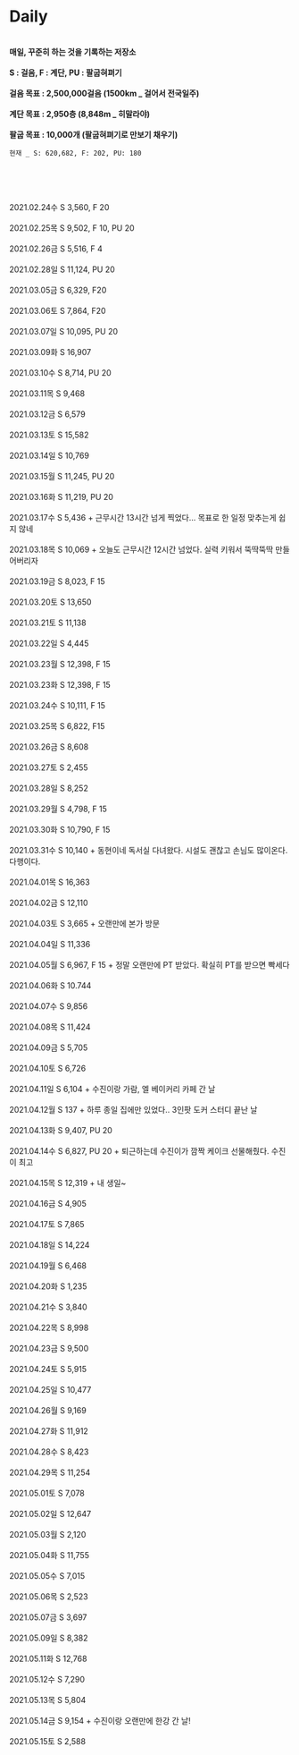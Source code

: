 # Daily

<br><b>매일, 꾸준히 하는 것을 기록하는 저장소</b></br>
<br><b>S : 걸음, F : 계단, PU : 팔굽혀펴기</b></br>
<br><b>걸음 목표 : 2,500,000걸음 (1500km _ 걸어서 전국일주)</b></br>
<br><b>계단 목표 : 2,950층 (8,848m _ 히말라야)</b></br>
<br><b>팔굽 목표 : 10,000개 (팔굽혀펴기로 만보기 채우기)</b></br>

<pre><code>현재 _ S: 620,682, F: 202, PU: 180</code></pre>
<br></br>

<br>2021.02.24수 S 3,560, F 20</br>
<br>2021.02.25목 S 9,502, F 10, PU 20</br>
<br>2021.02.26금 S 5,516, F 4</br>
<br>2021.02.28일 S 11,124, PU 20</br>
<br>2021.03.05금 S 6,329, F20</br>
<br>2021.03.06토 S 7,864, F20</br>
<br>2021.03.07일 S 10,095, PU 20</br>
<br>2021.03.09화 S 16,907</br>
<br>2021.03.10수 S 8,714, PU 20</br>
<br>2021.03.11목 S 9,468</br>
<br>2021.03.12금 S 6,579</br>
<br>2021.03.13토 S 15,582</br>
<br>2021.03.14일 S 10,769</br>
<br>2021.03.15월 S 11,245, PU 20</br>
<br>2021.03.16화 S 11,219, PU 20</br>
<br>2021.03.17수 S 5,436 + 근무시간 13시간 넘게 찍었다... 목표로 한 일정 맞추는게 쉽지 않네</br>
<br>2021.03.18목 S 10,069 + 오늘도 근무시간 12시간 넘었다. 실력 키워서 뚝딱뚝딱 만들어버리자</br>
<br>2021.03.19금 S 8,023, F 15</br>
<br>2021.03.20토 S 13,650</br>
<br>2021.03.21토 S 11,138</br>
<br>2021.03.22일 S 4,445</br>
<br>2021.03.23월 S 12,398, F 15</br>
<br>2021.03.23화 S 12,398, F 15</br>
<br>2021.03.24수 S 10,111, F 15</br>
<br>2021.03.25목 S 6,822, F15</br>
<br>2021.03.26금 S 8,608</br>
<br>2021.03.27토 S 2,455</br>
<br>2021.03.28일 S 8,252</br>
<br>2021.03.29월 S 4,798, F 15</br>
<br>2021.03.30화 S 10,790, F 15</br>
<br>2021.03.31수 S 10,140 + 동현이네 독서실 다녀왔다. 시설도 괜찮고 손님도 많이온다. 다행이다.</br>
<br>2021.04.01목 S 16,363</br>
<br>2021.04.02금 S 12,110</br>
<br>2021.04.03토 S 3,665 + 오랜만에 본가 방문</br>
<br>2021.04.04일 S 11,336</br>
<br>2021.04.05월 S 6,967, F 15 + 정말 오랜만에 PT 받았다. 확실히 PT를 받으면 빡세다</br>
<br>2021.04.06화 S 10.744</br>
<br>2021.04.07수 S 9,856</br>
<br>2021.04.08목 S 11,424</br>
<br>2021.04.09금 S 5,705</br>
<br>2021.04.10토 S 6,726</br>
<br>2021.04.11일 S 6,104 + 수진이랑 가람, 엘 베이커리 카페 간 날</br>
<br>2021.04.12월 S 137 + 하루 종일 집에만 있었다.. 3인팟 도커 스터디 끝난 날</br>
<br>2021.04.13화 S 9,407, PU 20</br>
<br>2021.04.14수 S 6,827, PU 20 + 퇴근하는데 수진이가 깜짝 케이크 선물해줬다. 수진이 최고</br>
<br>2021.04.15목 S 12,319 + 내 생일~</br>
<br>2021.04.16금 S 4,905</br>
<br>2021.04.17토 S 7,865</br>
<br>2021.04.18일 S 14,224</br>
<br>2021.04.19월 S 6,468</br>
<br>2021.04.20화 S 1,235</br>
<br>2021.04.21수 S 3,840</br>
<br>2021.04.22목 S 8,998</br>
<br>2021.04.23금 S 9,500</br>
<br>2021.04.24토 S 5,915</br>
<br>2021.04.25일 S 10,477</br>
<br>2021.04.26월 S 9,169</br>
<br>2021.04.27화 S 11,912</br>
<br>2021.04.28수 S 8,423</br>
<br>2021.04.29목 S 11,254</br>
<br>2021.05.01토 S 7,078</br>
<br>2021.05.02일 S 12,647</br>
<br>2021.05.03월 S 2,120</br>
<br>2021.05.04화 S 11,755</br>
<br>2021.05.05수 S 7,015</br>
<br>2021.05.06목 S 2,523</br>
<br>2021.05.07금 S 3,697</br>
<br>2021.05.09일 S 8,382</br>
<br>2021.05.11화 S 12,768</br>
<br>2021.05.12수 S 7,290</br>
<br>2021.05.13목 S 5,804</br>
<br>2021.05.14금 S 9,154 + 수진이랑 오랜만에 한강 간 날!</br>
<br>2021.05.15토 S 2,588</br>

